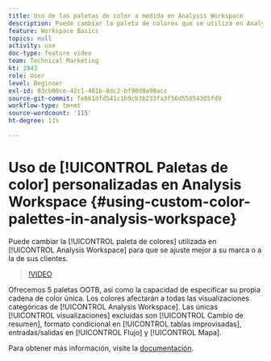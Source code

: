 ```yaml
---
title: Uso de las paletas de color a medida en Analysis Workspace
description: Puede cambiar la paleta de colores que se utiliza en Analysis Workspace para que se ajuste mejor a su marca o a la de sus clientes.
feature: Workspace Basics
topics: null
activity: use
doc-type: feature video
team: Technical Marketing
kt: 1943
role: User
level: Beginner
exl-id: 03cb00ce-42c1-481b-8dc2-bf90d8a98acc
source-git-commit: fe861dfd541c1b9cb3b233fa3f56d55054305fd9
workflow-type: tm+mt
source-wordcount: '115'
ht-degree: 11%

---
```


# Uso de [!UICONTROL Paletas de color] personalizadas en Analysis Workspace {#using-custom-color-palettes-in-analysis-workspace}

Puede cambiar la [!UICONTROL paleta de colores] utilizada en [!UICONTROL Analysis Workspace] para que se ajuste mejor a su marca o a la de sus clientes.

>[!VIDEO](https://video.tv.adobe.com/v/23876/?quality=12)

Ofrecemos 5 paletas OOTB, así como la capacidad de especificar su propia cadena de color única. Los colores afectarán a todas las visualizaciones categóricas de [!UICONTROL Analysis Workspace]. Las únicas [!UICONTROL visualizaciones] excluidas son [!UICONTROL Cambio de resumen], formato condicional en [!UICONTROL tablas improvisadas], entradas/salidas en [!UICONTROL Flujo] y [!UICONTROL Mapa].

Para obtener más información, visite la [documentación](https://experienceleague.adobe.com/docs/analytics/analyze/analysis-workspace/build-workspace-project/color-palettes.html?lang=en).
